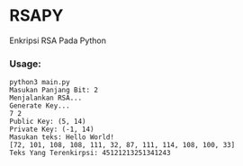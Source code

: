 # RSAPY
 Enkripsi RSA Pada Python


 ### Usage:
 ```
 python3 main.py
 Masukan Panjang Bit: 2
 Menjalankan RSA...   
 Generate Key...      
 7 2
 Public Key: (5, 14)  
 Private Key: (-1, 14)
 Masukan teks: Hello World!
 [72, 101, 108, 108, 111, 32, 87, 111, 114, 108, 100, 33]
 Teks Yang Terenkirpsi: 45121213251341243
 ```